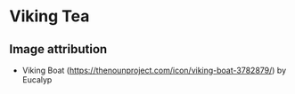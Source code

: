 # Viking Tea

## Image attribution

- Viking Boat (https://thenounproject.com/icon/viking-boat-3782879/) by Eucalyp
